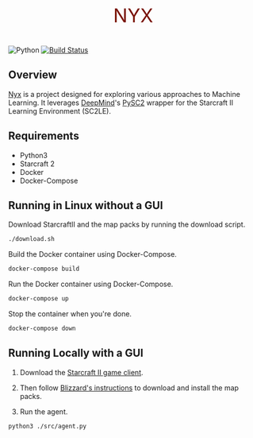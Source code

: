 
<p align="center" style="color:#7a1306;font-size:38px">NYX</p>

![Python](https://img.shields.io/badge/python-v3-blue.svg)
[![Build Status](https://travis-ci.org/rsmall/nyx.svg?branch=master)](https://travis-ci.org/rsmall/nyx)

## Overview
[Nyx](https://github.com/rsmall/nyx) is a project designed for exploring
various approaches to Machine Learning. It leverages [DeepMind](http://deepmind.com)'s
[PySC2](https://github.com/deepmind/pysc2) wrapper for the Starcraft II
Learning Environment (SC2LE).


## Requirements
- Python3
- Starcraft 2
- Docker
- Docker-Compose


## Running in Linux without a GUI
Download StarcraftII and the map packs by running the download script.
```bash
./download.sh
```

Build the Docker container using Docker-Compose.
```bash
docker-compose build
```

Run the Docker container using Docker-Compose.
```bash
docker-compose up
```

Stop the container when you're done.
```bash
docker-compose down
```


## Running Locally with a GUI

1. Download the [Starcraft II game client](https://us.battle.net/account/download/?show=sc2).

2. Then follow [Blizzard's instructions](https://github.com/Blizzard/s2client-proto/blob/master/README.md#map-packs)
to download and install the map packs.

3. Run the agent.
```bash
python3 ./src/agent.py
```
